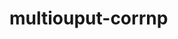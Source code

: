 <!-- ![Demonstration of a ConvCNP](https://github.com/cambridge-mlg/convcnp/blob/master/demo_images/convcnp.gif) -->

# multiouput-corrnp

